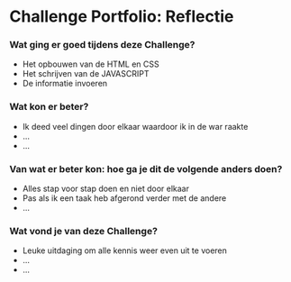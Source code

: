 # Challenge Portfolio: Reflectie

### Wat ging er goed tijdens deze Challenge?
- Het opbouwen van de HTML en CSS
- Het schrijven van de JAVASCRIPT
- De informatie invoeren

### Wat kon er beter?
- Ik deed veel dingen door elkaar waardoor ik in de war raakte 
- ...
- ...

### Van wat er beter kon: hoe ga je dit de volgende anders doen?
- Alles stap voor stap doen en niet door elkaar
- Pas als ik een taak heb afgerond verder met de andere
- ...

### Wat vond je van deze Challenge? 
- Leuke uitdaging om alle kennis weer even uit te voeren
- ...
- ...